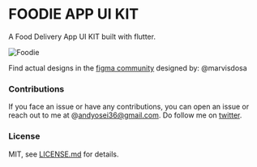 # FOODIE APP UI KIT

A Food Delivery App UI KIT built with flutter.

![Foodie](assets/shots/foodie1.jpg)

Find actual designs in the [figma community](https://www.figma.com/community/file/893381127703378146/Food-delivery-app-Ui-kit) designed by: @marvisdosa

### Contributions

If you face an issue or have any contributions, you can open an issue or reach out to me at @andyosei36@gmail.com. Do follow me on [twitter](https://twitter.com/andyosei36).

### License

MIT, see [LICENSE.md](https://github.com/AndyOsei/foodie_app/blob/master/LICENSE.md) for details.
